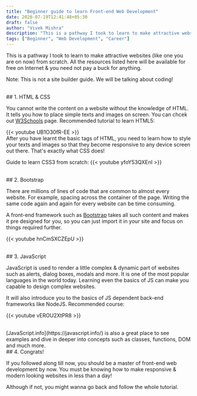 ```yaml
---
title: "Beginner guide to learn Front-end Web Development"
date: 2020-07-19T12:41:48+05:30
draft: false
author: "Vivek Mishra"
description: "This is a pathway I took to learn to make attractive websites (like one you are on now) from scratch. All the resources listed here will be available for free on Internet & you need not pay a buck for anything."
tags: ["Beginner", "Web Development", "Career"]
---
```


This is a pathway I took to learn to make attractive websites (like one you are on now) from scratch. All the resources listed here will be available for free on Internet & you need not pay a buck for anything.

Note: This is not a site builder guide. We will be talking about coding!

<br>
## 1. HTML & CSS

You cannot write the content on a website without the knowledge of HTML. It tells you how to place simple texts and images on screen.
You can chcek out [W3Schools](https://www.w3schools.com/html/html5_intro.asp) page.
Recommended tutorial to learn HTML5:

{{< youtube UB1O30fR-EE >}}
<br>
After you have learnt the basic tags of HTML, you need to learn how to style your texts and images so that they become responsive to any
device screen out there. That's exactly what CSS does!

Guide to learn CSS3 from scratch:
{{< youtube yfoY53QXEnI >}}

<br>
## 2. Bootstrap

There are millions of lines of code that are common to almost every website. For example, spacing across the container of the page. Writing
the same code again and again for every website can be time consuming.

A front-end framework such as [Bootstrap](https://getbootstrap.com/) takes all such content and makes it pre designed for you, so you can just import it in your site and focus on things
required further.

{{< youtube hnCmSXCZEpU >}}

<br>
## 3. JavaScript

JavaScript is used to render a little complex & dynamic part of websites such as alerts, dialog boxes, modals and more.
It is one of the most popular languages in the world today. Learning even the basics of JS can make you capable to design complex websites.

It will also introduce you to the basics of JS dependent back-end frameworks like NodeJS. Recommended course:

{{< youtube vEROU2XtPR8 >}}

<br>
[JavaScript.info](https://javascript.info/) is also a great place to see examples and dive in deeper into concepts such as classes, functions, DOM and much more.

<br>
## 4. Congrats!

If you followed along till now, you should be a master of front-end web development by now. You must be knowing how to make responsive & modern looking websites in less than a day!

Although if not, you might wanna go back and follow the whole tutorial.
